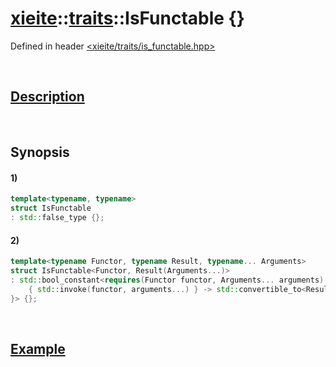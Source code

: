 # [xieite](../../xieite.md)\:\:[traits](../../traits.md)\:\:IsFunctable \{\}
Defined in header [<xieite/traits/is_functable.hpp>](../../../include/xieite/traits/is_functable.hpp)

&nbsp;

## [Description](../concepts/functable.md#Description)

&nbsp;

## Synopsis
#### 1)
```cpp
template<typename, typename>
struct IsFunctable
: std::false_type {};
```
#### 2)
```cpp
template<typename Functor, typename Result, typename... Arguments>
struct IsFunctable<Functor, Result(Arguments...)>
: std::bool_constant<requires(Functor functor, Arguments... arguments) {
    { std::invoke(functor, arguments...) } -> std::convertible_to<Result>;
}> {};
```

&nbsp;

## [Example](../concepts/functable.md#Example)
